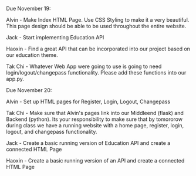 Due November 19: 

Alvin - Make Index HTML Page. Use CSS Styling to make it a very beautiful. This page design should be able to be used throughout the entire website. 

Jack - Start implementing Education API 

Haoxin - Find a great API that can be incorporated into our project based on our education theme. 

Tak Chi - Whatever Web App were going to use is going to need login/logout/changepass functionality. Please add these functions into our app.py. 

Due November 20: 

Alvin - Set up HTML pages for Register, Login, Logout, Changepass

Tak Chi - Make sure that Alvin's pages link into our Middleend (flask) and Backend (python). Its your responsibility to make sure that by tomororow during class we have a running website with a home page, register, login, logout, and changepass functionality. 

Jack - Create a basic running version of Education API and create a connected HTML Page

Haoxin - Create a basic running version of an API and create a connected HTML Page
